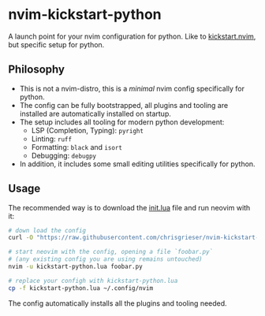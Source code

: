 <!-- LTeX: enabled=false -->
# nvim-kickstart-python <!-- LTeX: enabled=true -->
A launch point for your nvim configuration for python. Like to [kickstart.nvim](https://github.com/nvim-lua/kickstart.nvim), but specific setup for python.

## Philosophy
- This is not a nvim-distro, this is a *minimal* nvim config specifically for python.
- The config can be fully bootstrapped, all plugins and tooling are installed are automatically installed on startup.
- The setup includes all tooling for modern python development:
    - LSP (Completion, Typing): `pyright`
    - Linting: `ruff`
    - Formatting: `black` and `isort`
    - Debugging: `debugpy`
- In addition, it includes some small editing utilities specifically for python.

## Usage
The recommended way is to download the [init.lua](./init.lua) file and run neovim with it:

```bash
# down load the config
curl -O "https://raw.githubusercontent.com/chrisgrieser/nvim-kickstart-python/main/kickstart-python.lua"

# start neovim with the config, opening a file `foobar.py`
# (any existing config you are using remains untouched)
nvim -u kickstart-python.lua foobar.py

# replace your configh with kickstart-python.lua
cp -f kickstart-python.lua ~/.config/nvim
```

The config automatically installs all the plugins and tooling needed.
